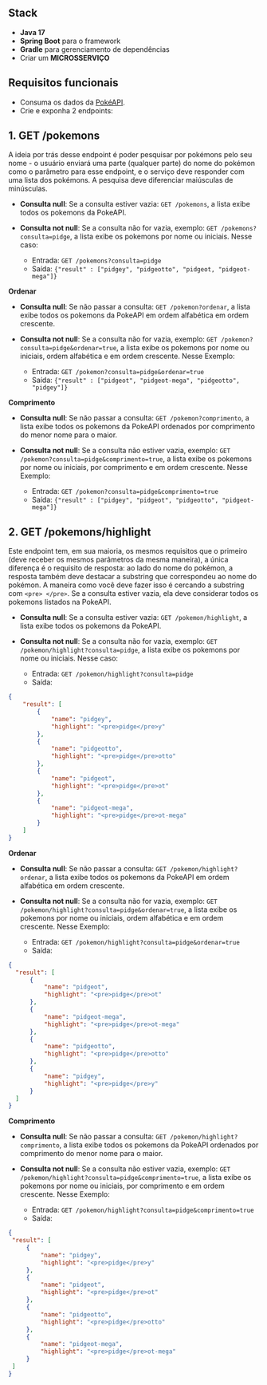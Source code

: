 ## Stack

- **Java 17**
- **Spring Boot** para o framework
- **Gradle** para gerenciamento de dependências
- Criar um **MICROSSERVIÇO**

## Requisitos funcionais

- Consuma os dados da [PokéAPI](https://pokeapi.co/docs/v2).
- Crie e exponha 2 endpoints:

## **1. GET /pokemons**
A ideia por trás desse endpoint é poder pesquisar por pokémons pelo seu nome - o usuário enviará uma parte (qualquer parte) do nome do pokémon como o parâmetro para esse endpoint, e o serviço deve responder com uma lista dos pokémons. A pesquisa deve diferenciar maiúsculas de minúsculas.

- **Consulta null**: Se a consulta estiver vazia: `GET /pokemons`, a lista exibe todos os pokemons da PokeAPI.

- **Consulta not null**: Se a consulta não for vazia, exemplo: `GET /pokemons?consulta=pidge`, a lista exibe os pokemons por nome ou iniciais. Nesse caso:
  - Entrada: `GET /pokemons?consulta=pidge`
  - Saída: ```{"result" : ["pidgey", "pidgeotto", "pidgeot, "pidgeot-mega"]}```

**Ordenar**
    
  - **Consulta null**: Se não passar a consulta: `GET /pokemon?ordenar`, a lista exibe todos os pokemons da PokeAPI em ordem alfabética em ordem crescente.

  - **Consulta not null**: Se a consulta não for vazia, exemplo: `GET /pokemon?consulta=pidge&ordenar=true`, a lista exibe os pokemons por nome ou iniciais, ordem alfabética e em ordem crescente. Nesse Exemplo:
    - Entrada: `GET /pokemon?consulta=pidge&ordenar=true`
    - Saída: ```{"result" : ["pidgeot", "pidgeot-mega", "pidgeotto", "pidgey"]}```
   
**Comprimento**

  - **Consulta null**: Se não passar a consulta: `GET /pokemon?comprimento`, a lista exibe todos os pokemons da PokeAPI ordenados por comprimento do menor nome para o maior.

  - **Consulta not null**: Se a consulta não estiver vazia, exemplo: `GET /pokemon?consulta=pidge&comprimento=true`, a lista exibe os pokemons por nome ou iniciais, por comprimento e em ordem crescente. Nesse Exemplo:
    - Entrada: `GET /pokemon?consulta=pidge&comprimento=true`
    - Saída: ```{"result" : ["pidgey", "pidgeot", "pidgeotto", "pidgeot-mega"]}```
   
## **2. GET /pokemons/highlight**

Este endpoint tem, em sua maioria, os mesmos requisitos que o primeiro (deve receber os mesmos parâmetros da mesma maneira), a única diferença é o requisito de resposta: ao lado do nome do pokémon, a resposta também deve destacar a substring que correspondeu ao nome do pokémon. A maneira como você deve fazer isso é cercando a substring com `<pre> </pre>`. Se a consulta estiver vazia, ela deve considerar todos os pokemons listados na PokeAPI.

- **Consulta null**: Se a consulta estiver vazia: `GET /pokemon/highlight`, a lista exibe todos os pokemons da PokeAPI.

- **Consulta not null**: Se a consulta não for vazia, exemplo: `GET /pokemon/highlight?consulta=pidge`, a lista exibe os pokemons por nome ou iniciais. Nesse caso:
  - Entrada: `GET /pokemon/highlight?consulta=pidge`
  - Saída:

```JSON
{
    "result": [
        {
            "name": "pidgey",
            "highlight": "<pre>pidge</pre>y"
        },
        {
            "name": "pidgeotto",
            "highlight": "<pre>pidge</pre>otto"
        },
        {
            "name": "pidgeot",
            "highlight": "<pre>pidge</pre>ot"
        },
        {
            "name": "pidgeot-mega",
            "highlight": "<pre>pidge</pre>ot-mega"
        }
    ]
}
```

**Ordenar**
    
  - **Consulta null**: Se não passar a consulta: `GET /pokemon/highlight?ordenar`, a lista exibe todos os pokemons da PokeAPI em ordem alfabética em ordem crescente.

  - **Consulta not null**: Se a consulta não for vazia, exemplo: `GET /pokemon/highlight?consulta=pidge&ordenar=true`, a lista exibe os pokemons por nome ou iniciais, ordem alfabética e em ordem crescente. Nesse Exemplo:
    - Entrada: `GET /pokemon/highlight?consulta=pidge&ordenar=true`
    - Saída:
  
  ```JSON
{
    "result": [
        {
            "name": "pidgeot",
            "highlight": "<pre>pidge</pre>ot"
        },
        {
            "name": "pidgeot-mega",
            "highlight": "<pre>pidge</pre>ot-mega"
        },
        {
            "name": "pidgeotto",
            "highlight": "<pre>pidge</pre>otto"
        },
        {
            "name": "pidgey",
            "highlight": "<pre>pidge</pre>y"
        }
    ]
}
```
   
**Comprimento**

  - **Consulta null**: Se não passar a consulta: `GET /pokemon/highlight?comprimento`, a lista exibe todos os pokemons da PokeAPI ordenados por comprimento do menor nome para o maior.

  - **Consulta not null**: Se a consulta não estiver vazia, exemplo: `GET /pokemon/highlight?consulta=pidge&comprimento=true`, a lista exibe os pokemons por nome ou iniciais, por comprimento e em ordem crescente. Nesse Exemplo:
    - Entrada: `GET /pokemon/highlight?consulta=pidge&comprimento=true`
    - Saída:

   ```JSON
{
    "result": [
        {
            "name": "pidgey",
            "highlight": "<pre>pidge</pre>y"
        },
        {
            "name": "pidgeot",
            "highlight": "<pre>pidge</pre>ot"
        },
        {
            "name": "pidgeotto",
            "highlight": "<pre>pidge</pre>otto"
        },
        {
            "name": "pidgeot-mega",
            "highlight": "<pre>pidge</pre>ot-mega"
        }
    ]
}
```   
